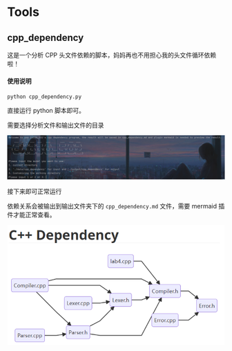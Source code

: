 # Tools

## cpp_dependency

这是一个分析 CPP 头文件依赖的脚本，妈妈再也不用担心我的头文件循环依赖啦！

#### 使用说明

```shell
python cpp_dependency.py
```

直接运行 python 脚本即可。

需要选择分析文件和输出文件的目录

![运行截图](./images/pic1.png)

接下来即可正常运行

依赖关系会被输出到输出文件夹下的 `cpp_dependency.md` 文件，需要 mermaid 插件才能正常查看。

![结果截图](./images/pic2.png)
